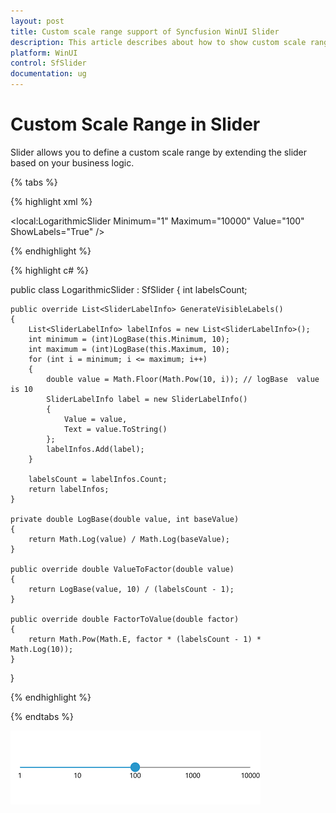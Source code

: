 ```yaml
---
layout: post
title: Custom scale range support of Syncfusion WinUI Slider
description: This article describes about how to show custom scale range for Syncfusion slider control in WinUi platform.
platform: WinUI
control: SfSlider
documentation: ug
---
```


# Custom Scale Range in Slider

Slider allows you to define a custom scale range by extending the slider based on your business logic.

{% tabs %}

{% highlight xml %}

<local:LogarithmicSlider Minimum="1"
                         Maximum="10000"
                         Value="100"
                         ShowLabels="True" />

{% endhighlight %}

{% highlight c# %}

public class LogarithmicSlider : SfSlider
{
    int labelsCount;

    public override List<SliderLabelInfo> GenerateVisibleLabels()
    {
        List<SliderLabelInfo> labelInfos = new List<SliderLabelInfo>();
        int minimum = (int)LogBase(this.Minimum, 10);
        int maximum = (int)LogBase(this.Maximum, 10);
        for (int i = minimum; i <= maximum; i++)
        {
            double value = Math.Floor(Math.Pow(10, i)); // logBase  value is 10
            SliderLabelInfo label = new SliderLabelInfo()
            {
                Value = value,
                Text = value.ToString()
            };
            labelInfos.Add(label);
        }

        labelsCount = labelInfos.Count;
        return labelInfos;
    }

    private double LogBase(double value, int baseValue)
    {
        return Math.Log(value) / Math.Log(baseValue);
    }

    public override double ValueToFactor(double value)
    {
        return LogBase(value, 10) / (labelsCount - 1);
    }

    public override double FactorToValue(double factor)
    {
        return Math.Pow(Math.E, factor * (labelsCount - 1) * Math.Log(10));
    }
}

{% endhighlight %}

{% endtabs %}

![Slider with custom range](images/custom-range/slider-customrange.png)